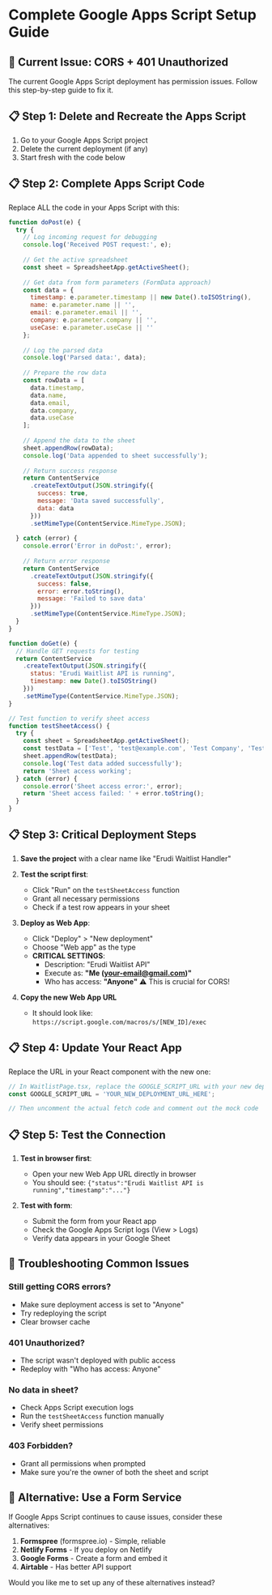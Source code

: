 # Complete Google Apps Script Setup Guide

## 🚨 **Current Issue**: CORS + 401 Unauthorized

The current Google Apps Script deployment has permission issues. Follow this step-by-step guide to fix it.

## 📋 **Step 1: Delete and Recreate the Apps Script**

1. Go to your Google Apps Script project
2. Delete the current deployment (if any)
3. Start fresh with the code below

## 📋 **Step 2: Complete Apps Script Code**

Replace ALL the code in your Apps Script with this:

```javascript
function doPost(e) {
  try {
    // Log incoming request for debugging
    console.log('Received POST request:', e);
    
    // Get the active spreadsheet
    const sheet = SpreadsheetApp.getActiveSheet();
    
    // Get data from form parameters (FormData approach)
    const data = {
      timestamp: e.parameter.timestamp || new Date().toISOString(),
      name: e.parameter.name || '',
      email: e.parameter.email || '',
      company: e.parameter.company || '',
      useCase: e.parameter.useCase || ''
    };
    
    // Log the parsed data
    console.log('Parsed data:', data);
    
    // Prepare the row data
    const rowData = [
      data.timestamp,
      data.name,
      data.email,
      data.company,
      data.useCase
    ];
    
    // Append the data to the sheet
    sheet.appendRow(rowData);
    console.log('Data appended to sheet successfully');
    
    // Return success response
    return ContentService
      .createTextOutput(JSON.stringify({ 
        success: true, 
        message: 'Data saved successfully',
        data: data 
      }))
      .setMimeType(ContentService.MimeType.JSON);
      
  } catch (error) {
    console.error('Error in doPost:', error);
    
    // Return error response
    return ContentService
      .createTextOutput(JSON.stringify({ 
        success: false, 
        error: error.toString(),
        message: 'Failed to save data'
      }))
      .setMimeType(ContentService.MimeType.JSON);
  }
}

function doGet(e) {
  // Handle GET requests for testing
  return ContentService
    .createTextOutput(JSON.stringify({
      status: "Erudi Waitlist API is running",
      timestamp: new Date().toISOString()
    }))
    .setMimeType(ContentService.MimeType.JSON);
}

// Test function to verify sheet access
function testSheetAccess() {
  try {
    const sheet = SpreadsheetApp.getActiveSheet();
    const testData = ['Test', 'test@example.com', 'Test Company', 'Testing', new Date().toISOString()];
    sheet.appendRow(testData);
    console.log('Test data added successfully');
    return 'Sheet access working';
  } catch (error) {
    console.error('Sheet access error:', error);
    return 'Sheet access failed: ' + error.toString();
  }
}
```

## 📋 **Step 3: Critical Deployment Steps**

1. **Save the project** with a clear name like "Erudi Waitlist Handler"

2. **Test the script first**:
   - Click "Run" on the `testSheetAccess` function
   - Grant all necessary permissions
   - Check if a test row appears in your sheet

3. **Deploy as Web App**:
   - Click "Deploy" > "New deployment"
   - Choose "Web app" as the type
   - **CRITICAL SETTINGS**:
     - Description: "Erudi Waitlist API"
     - Execute as: **"Me (your-email@gmail.com)"**
     - Who has access: **"Anyone"** ⚠️ This is crucial for CORS!

4. **Copy the new Web App URL**
   - It should look like: `https://script.google.com/macros/s/[NEW_ID]/exec`

## 📋 **Step 4: Update Your React App**

Replace the URL in your React component with the new one:

```typescript
// In WaitlistPage.tsx, replace the GOOGLE_SCRIPT_URL with your new deployment URL
const GOOGLE_SCRIPT_URL = 'YOUR_NEW_DEPLOYMENT_URL_HERE';

// Then uncomment the actual fetch code and comment out the mock code
```

## 📋 **Step 5: Test the Connection**

1. **Test in browser first**:
   - Open your new Web App URL directly in browser
   - You should see: `{"status":"Erudi Waitlist API is running","timestamp":"..."}`

2. **Test with form**:
   - Submit the form from your React app
   - Check the Google Apps Script logs (View > Logs)
   - Verify data appears in your Google Sheet

## 🔧 **Troubleshooting Common Issues**

### **Still getting CORS errors?**
- Make sure deployment access is set to "Anyone"
- Try redeploying the script
- Clear browser cache

### **401 Unauthorized?**
- The script wasn't deployed with public access
- Redeploy with "Who has access: Anyone"

### **No data in sheet?**
- Check Apps Script execution logs
- Run the `testSheetAccess` function manually
- Verify sheet permissions

### **403 Forbidden?**
- Grant all permissions when prompted
- Make sure you're the owner of both the sheet and script

## 🎯 **Alternative: Use a Form Service**

If Google Apps Script continues to cause issues, consider these alternatives:

1. **Formspree** (formspree.io) - Simple, reliable
2. **Netlify Forms** - If you deploy on Netlify
3. **Google Forms** - Create a form and embed it
4. **Airtable** - Has better API support

Would you like me to set up any of these alternatives instead?
